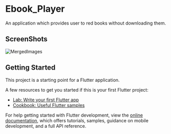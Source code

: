 # Ebook_Player

An application which provides user to red books without downloading them.

## ScreenShots

![MergedImages](https://github.com/adityadeshlahre/Ebook_Player/assets/132184385/500d873a-43e8-46d8-a5a3-296576fcdac4)

## Getting Started

This project is a starting point for a Flutter application.

A few resources to get you started if this is your first Flutter project:

- [Lab: Write your first Flutter app](https://docs.flutter.dev/get-started/codelab)
- [Cookbook: Useful Flutter samples](https://docs.flutter.dev/cookbook)

For help getting started with Flutter development, view the
[online documentation](https://docs.flutter.dev/), which offers tutorials,
samples, guidance on mobile development, and a full API reference.
